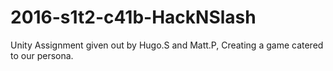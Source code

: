 # 2016-s1t2-c41b-HackNSlash
Unity Assignment given out by Hugo.S and Matt.P, Creating a game catered to our persona.
